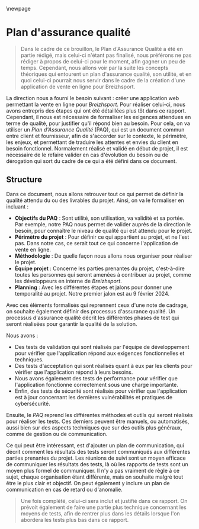 
\newpage

#   Plan d'assurance qualité

 >  Dans le cadre de ce brouillon, le Plan d'Assurance Qualité a été en partie rédigé, mais celui-ci n'étant pas finalisé, nous préférons ne pas rédiger à propos de celui-ci pour le moment, afin gagner un peu de temps. Cependant, nous allons voir par la suite les concepts théoriques qui entourent un plan d'assurance qualité, son utilité, et en quoi celui-ci pourrait nous servir dans le cadre de la création d'une application de vente en ligne pour Breizhsport.

La direction nous a fourni le besoin suivant : créer une application web permettant la vente en ligne pour *Breizhsport*. Pour réaliser celui-ci, nous avons entrepris des étapes qui ont été détaillées plus tôt dans ce rapport. Cependant, il nous est nécessaire de formaliser les exigences attendues en terme de qualité, pour justifier qu'il répond bien au besoin. Pour cela, on va utiliser un *Plan d'Assurance Qualité* (PAQ), qui est un document commun entre client et fournisseur, afin de s'accorder sur le contexte, le périmètre, les enjeux, et permettant de traduire les attentes et envies du client en besoin fonctionnel. Normalement réalisé et validé en début de projet, il est nécessaire de le refaire valider en cas d'évolution du besoin ou de dérogation qui sort du cadre de ce qui a été défini dans ce document.

##  Structure

Dans ce document, nous allons retrouver tout ce qui permet de définir la qualité attendu du ou des livrables du projet. Ainsi, on va le formaliser en incluant :

 -  **Objectifs du PAQ** : Sont utilité, son utilisation, va validité et sa portée. Par exemple, notre PAQ nous permet de valider auprès de la direction le besoin, pour connaître le niveau de qualité qui est attendu pour le projet.
 -  **Périmètre du projet** : Pour définir ce qui appartient au projet, et ne l'est pas. Dans notre cas, ce serait tout ce qui concerne l'application de vente en ligne.
 -  **Méthodologie** : De quelle façon nous allons nous organiser pour réaliser le projet.
 -  **Équipe projet** : Concerne les parties prenantes du projet, c'est-à-dire toutes les personnes qui seront amenées à contribuer au projet, comme les développeurs en interne de *Breizhsport*.
 -  **Planning** : Avec les différentes étapes et jalons pour donner une temporalité au projet. Notre premier jalon est au 9 février 2024.

Avec ces éléments formalisés qui reprennent ceux d'une note de cadrage, on souhaite également définir des processus d'assurance qualité. Un processus d'assurance qualité décrit les différentes phases de test qui seront réalisées pour garantir la qualité de la solution. 

Nous avons : 

 -  Des tests de validation qui sont réalisés par l'équipe de développement pour vérifier que l'application répond aux exigences fonctionnelles et techniques. 
 -  Des tests d'acceptation qui sont réalisés quant à eux par les clients pour vérifier que l'application répond à leurs besoins. 
 -  Nous avons également des tests de performance pour vérifier que l'application fonctionne correctement sous une charge importante. 
 -  Enfin, des tests de sécurité sont réalisés pour vérifier que l'application est à jour concernant les dernières vulnérabilités et pratiques de cybersécurité.

Ensuite, le *PAQ* reprend les différentes méthodes et outils qui seront réalisés pour réaliser les tests. Ces derniers peuvent être manuels, ou automatisés, aussi bien sur des aspects techniques que sur des outils plus généraux, comme de gestion ou de communication.

Ce qui peut être intéressant, est d'ajouter un plan de communication, qui décrit comment les résultats des tests seront communiqués aux différentes parties prenantes du projet. Les réunions de suivi sont un moyen efficace de communiquer les résultats des tests, là où les rapports de tests sont un moyen plus formel de communiquer. Il n'y a pas vraiment de règle à ce sujet, chaque organisation étant différente, mais on souhaite malgré tout être le plus clair et objectif. On peut également y inclure un plan de communication en cas de retard ou d'anomalie.

 >  Une fois complété, celui-ci sera inclut et justifié dans ce rapport. On prévoit également de faire une partie plus technique concernant les moyens de tests, afin de rentrer plus dans les détails lorsque l'on abordera les tests plus bas dans ce rapport.